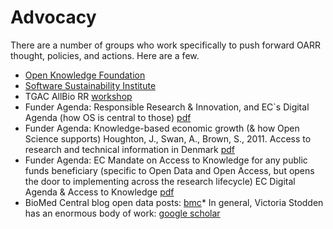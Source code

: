 Advocacy
========

There are a number of groups who work specifically to push forward OARR thought, policies, and actions. Here are a few.

* [Open Knowledge Foundation](https://okfn.org/about/)
* [Software Sustainability Institute](http://software.ac.uk/)
* TGAC AllBio RR [workshop](http://www.tgac.ac.uk/allbio-open-science-reproducibility-best-practice-workshop/)
* Funder Agenda: Responsible Research & Innovation, and EC`s Digital Agenda (how OS is central to those) [pdf](http://ec.europa.eu/research/science-society/document_library/pdf_06/responsible-research-and-innovation-leaflet_en.pdf)
* Funder Agenda: Knowledge-based economic growth (& how Open Science supports) Houghton, J., Swan, A., Brown, S., 2011. Access to research and technical information in Denmark [pdf](http://www.deff.dk/uploads/media/Access_to_Research_and_Technical_Information_in_Denmark.pdf)
* Funder Agenda: EC Mandate on Access to Knowledge for any public funds beneficiary (specific to Open Data and Open Access, but opens the door to implementing across the research lifecycle) EC Digital Agenda & Access to Knowledge [pdf](http://ec.europa.eu/digital-agenda/en/open-access-scientific-knowledge-0)
* BioMed Central blog open data posts: [bmc](http://blogs.biomedcentral.com/bmcblog/tag/open-data/)* In general, Victoria Stodden has an enormous body of work: [google scholar](http://scholar.google.com/citations?hl=en&user=LWw60SgAAAAJ&view_op=list_works&sortby=pubdate)


